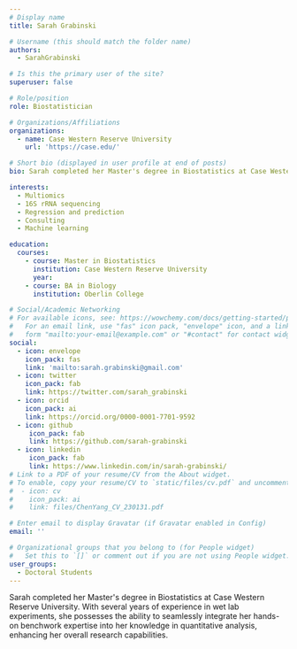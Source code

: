 ```yaml
---
# Display name
title: Sarah Grabinski

# Username (this should match the folder name)
authors:
  - SarahGrabinski

# Is this the primary user of the site?
superuser: false

# Role/position
role: Biostatistician

# Organizations/Affiliations
organizations:
  - name: Case Western Reserve University
    url: 'https://case.edu/'

# Short bio (displayed in user profile at end of posts)
bio: Sarah completed her Master's degree in Biostatistics at Case Western Reserve University. With several years of experience in wet lab experiments, she possesses the ability to seamlessly integrate her hands-on benchwork expertise into her knowledge in quantitative analysis, enhancing her overall research capabilities.

interests:
  - Multiomics
  - 16S rRNA sequencing
  - Regression and prediction
  - Consulting
  - Machine learning

education:
  courses:
    - course: Master in Biostatistics
      institution: Case Western Reserve University
      year:
    - course: BA in Biology
      institution: Oberlin College

# Social/Academic Networking
# For available icons, see: https://wowchemy.com/docs/getting-started/page-builder/#icons
#   For an email link, use "fas" icon pack, "envelope" icon, and a link in the
#   form "mailto:your-email@example.com" or "#contact" for contact widget.
social:
  - icon: envelope
    icon_pack: fas
    link: 'mailto:sarah.grabinski@gmail.com'
  - icon: twitter
    icon_pack: fab
    link: https://twitter.com/sarah_grabinski
  - icon: orcid
    icon_pack: ai
    link: https://orcid.org/0000-0001-7701-9592
  - icon: github
     icon_pack: fab
     link: https://github.com/sarah-grabinski
  - icon: linkedin
     icon_pack: fab
     link: https://www.linkedin.com/in/sarah-grabinski/
# Link to a PDF of your resume/CV from the About widget.
# To enable, copy your resume/CV to `static/files/cv.pdf` and uncomment the lines below.
#  - icon: cv
#    icon_pack: ai
#    link: files/ChenYang_CV_230131.pdf

# Enter email to display Gravatar (if Gravatar enabled in Config)
email: ''

# Organizational groups that you belong to (for People widget)
#   Set this to `[]` or comment out if you are not using People widget.
user_groups:
  - Doctoral Students
---
```


Sarah completed her Master's degree in Biostatistics at Case Western Reserve University. With several years of experience in wet lab experiments, she possesses the ability to seamlessly integrate her hands-on benchwork expertise into her knowledge in quantitative analysis, enhancing her overall research capabilities.

